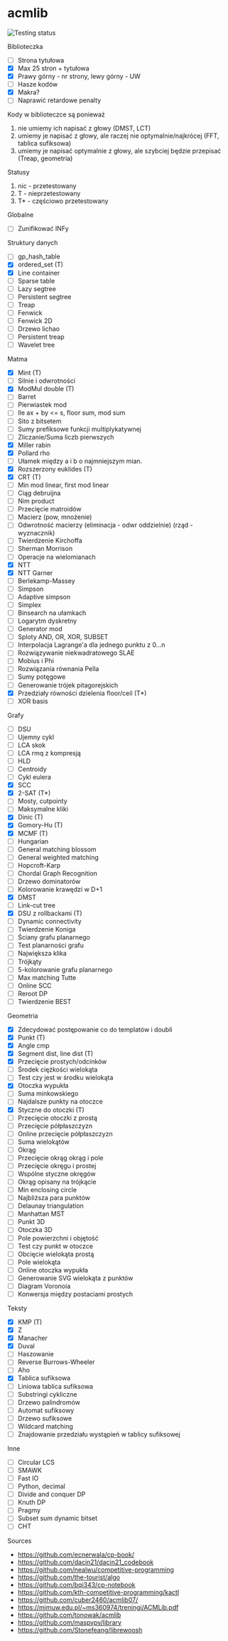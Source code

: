 # acmlib
![Testing status](https://github.com/ahsoltan/acmlib/actions/workflows/verify.yml/badge.svg)

Biblioteczka
- [ ] Strona tytułowa
- [x] Max 25 stron + tytułowa
- [x] Prawy górny - nr strony, lewy górny - UW
- [ ] Hasze kodów
- [x] Makra?
- [ ] Naprawić retardowe penalty

Kody w biblioteczce są ponieważ
1. nie umiemy ich napisać z głowy (DMST, LCT)
2. umiemy je napisać z głowy, ale raczej nie optymalnie/najkrócej (FFT, tablica sufiksowa)
3. umiemy je napisać optymalnie z głowy, ale szybciej będzie przepisać (Treap, geometria)

Statusy
1. nic - przetestowany
2. T - nieprzetestowany
3. T* - częściowo przetestowany

Globalne
- [ ] Zunifikować INFy

Struktury danych
- [ ] gp_hash_table
- [x] ordered_set (T)
- [x] Line container
- [ ] Sparse table
- [ ] Lazy segtree
- [ ] Persistent segtree
- [ ] Treap
- [ ] Fenwick
- [ ] Fenwick 2D
- [ ] Drzewo lichao
- [ ] Persistent treap
- [ ] Wavelet tree

Matma
- [x] Mint (T)
- [ ] Silnie i odwrotności
- [x] ModMul double (T)
- [ ] Barret
- [ ] Pierwiastek mod
- [ ] Ile ax + by <= s, floor sum, mod sum
- [ ] Sito z bitsetem
- [ ] Sumy prefiksowe funkcji multiplykatywnej
- [ ] Zliczanie/Suma liczb pierwszych
- [x] Miller rabin
- [x] Pollard rho
- [ ] Ułamek między a i b o najmniejszym mian.
- [x] Rozszerzony euklides (T)
- [x] CRT (T)
- [ ] Min mod linear, first mod linear
- [ ] Ciąg debruijna
- [ ] Nim product
- [ ] Przecięcie matroidów
- [ ] Macierz (pow, mnożenie)
- [ ] Odwrotność macierzy (eliminacja - odwr oddzielnie) (rząd - wyznacznik)
- [ ] Twierdzenie Kirchoffa
- [ ] Sherman Morrison
- [ ] Operacje na wielomianach
- [x] NTT
- [x] NTT Garner
- [ ] Berlekamp-Massey
- [ ] Simpson
- [ ] Adaptive simpson
- [ ] Simplex
- [ ] Binsearch na ułamkach
- [ ] Logarytm dyskretny
- [ ] Generator mod
- [ ] Sploty AND, OR, XOR, SUBSET
- [ ] Interpolacja Lagrange'a dla jednego punktu z 0...n
- [ ] Rozwiązywanie niekwadratowego SLAE
- [ ] Mobius i Phi
- [ ] Rozwiązania równania Pella
- [ ] Sumy potęgowe
- [ ] Generowanie trójek pitagorejskich
- [x] Przedziały równości dzielenia floor/ceil (T*)
- [ ] XOR basis

Grafy
- [ ] DSU
- [ ] Ujemny cykl
- [ ] LCA skok
- [ ] LCA rmq z kompresją
- [ ] HLD
- [ ] Centroidy
- [ ] Cykl eulera
- [x] SCC
- [x] 2-SAT (T*) 
- [ ] Mosty, cutpointy
- [ ] Maksymalne kliki
- [x] Dinic (T)
- [x] Gomory-Hu (T)
- [x] MCMF (T)
- [ ] Hungarian
- [ ] General matching blossom
- [ ] General weighted matching
- [ ] Hopcroft-Karp
- [ ] Chordal Graph Recognition
- [ ] Drzewo dominatorów
- [ ] Kolorowanie krawędzi w D+1
- [x] DMST
- [ ] Link-cut tree
- [x] DSU z rollbackami (T)
- [ ] Dynamic connectivity
- [ ] Twierdzenie Koniga
- [ ] Ściany grafu planarnego
- [ ] Test planarności grafu
- [ ] Największa klika
- [ ] Trójkąty
- [ ] 5-kolorowanie grafu planarnego
- [ ] Max matching Tutte
- [ ] Online SCC
- [ ] Reroot DP
- [ ] Twierdzenie BEST

Geometria
- [x] Zdecydować postępowanie co do templatów i doubli
- [x] Punkt (T)
- [x] Angle cmp
- [x] Segment dist, line dist (T)
- [x] Przecięcie prostych/odcinków
- [ ] Środek ciężkości wielokąta
- [ ] Test czy jest w środku wielokąta
- [x] Otoczka wypukła
- [ ] Suma minkowskiego
- [ ] Najdalsze punkty na otoczce
- [x] Styczne do otoczki (T)
- [ ] Przecięcie otoczki z prostą
- [ ] Przecięcie półpłaszczyzn
- [ ] Online przecięcie półpłaszczyzn
- [ ] Suma wielokątów
- [ ] Okrąg
- [ ] Przecięcie okrąg okrąg i pole
- [ ] Przecięcie okręgu i prostej
- [ ] Wspólne styczne okręgów
- [ ] Okrąg opisany na trójkącie
- [ ] Min enclosing circle
- [ ] Najbliższa para punktów
- [ ] Delaunay triangulation
- [ ] Manhattan MST
- [ ] Punkt 3D
- [ ] Otoczka 3D
- [ ] Pole powierzchni i objętość
- [ ] Test czy punkt w otoczce
- [ ] Obcięcie wielokąta prostą
- [ ] Pole wielokąta
- [ ] Online otoczka wypukła
- [ ] Generowanie SVG wielokąta z punktów
- [ ] Diagram Voronoia
- [ ] Konwersja między postaciami prostych

Teksty
- [x] KMP (T)
- [x] Z
- [x] Manacher
- [x] Duval
- [ ] Haszowanie
- [ ] Reverse Burrows-Wheeler
- [ ] Aho
- [x] Tablica sufiksowa
- [ ] Liniowa tablica sufiksowa
- [ ] Substringi cykliczne
- [ ] Drzewo palindromów
- [ ] Automat sufiksowy
- [ ] Drzewo sufiksowe
- [ ] Wildcard matching
- [ ] Znajdowanie przedziału wystąpień w tablicy sufiksowej

Inne
- [ ] Circular LCS
- [ ] SMAWK
- [ ] Fast IO
- [ ] Python, decimal
- [ ] Divide and conquer DP
- [ ] Knuth DP
- [ ] Pragmy
- [ ] Subset sum dynamic bitset
- [ ] CHT

Sources
- https://github.com/ecnerwala/cp-book/
- https://github.com/dacin21/dacin21_codebook
- https://github.com/nealwu/competitive-programming
- https://github.com/the-tourist/algo
- https://github.com/bqi343/cp-notebook
- https://github.com/kth-competitive-programming/kactl
- https://github.com/cuber2460/acmlib07/
- https://mimuw.edu.pl/~ms360974/treningi/ACMLib.pdf
- https://github.com/tonowak/acmlib
- https://github.com/maspypy/library
- https://github.com/Stonefeang/librewoosh
